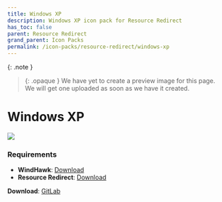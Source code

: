 ```yaml
---
title: Windows XP
description: Windows XP icon pack for Resource Redirect
has_toc: false
parent: Resource Redirect
grand_parent: Icon Packs
permalink: /icon-packs/resource-redirect/windows-xp
---
```


{: .note }
> {: .opaque }
> We have yet to create a preview image for this page.  
> We will get one uploaded as soon as we have it created.

Windows XP
===========================

![][Preview]

### Requirements

*   **WindHawk**: [Download][WindHawk]
*   **Resource Redirect**: [Download][ResourceRedirect]


**Download**: [GitLab][GitLab]

<!-- ///////////////////////////////////////////////////////////////////////////////////////////////////////////////////////////////////////////////////// -->

[Preview]: https://gitlab.com/the-back-room/resource-redirect/-/tree/main/icon-packs/Windows-XP/Extras/Preview.bmp 

[GitLab]: https://gitlab.com/the-back-room/resource-redirect/-/tree/main/icon-packs/Windows-XP

[WindHawk]: https://windhawk.net/
[ResourceRedirect]: https://windhawk.net/mods/icon-resource-redirect

<!-- ///////////////////////////////////////////////////////////////////////////////////////////////////////////////////////////////////////////////////// -->
